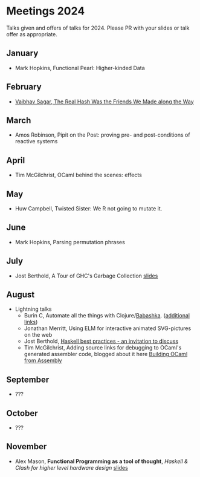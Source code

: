 # Meetings 2024

Talks given and offers of talks for 2024. Please PR with your slides or talk offer as appropriate.

## January
 - Mark Hopkins, Functional Pearl: Higher-kinded Data

## February
 - [Vaibhav Sagar, The Real Hash Was the Friends We Made along the Way](https://vaibhavsagar.com/presentations/minimal-perfect-hashing)

## March
 -  Amos Robinson, Pipit on the Post: proving pre- and post-conditions of reactive systems

## April
 - Tim McGilchrist, OCaml behind the scenes: effects

## May
 - Huw Campbell, Twisted Sister: We R not going to mutate it.

## June
 - Mark Hopkins, Parsing permutation phrases

## July
 - Jost Berthold, A Tour of GHC's Garbage Collection [slides](./FPSyd202407_GHCGarbageCollection.pdf)

## August
 - Lightning talks
   - Burin C, Automate all the things with Clojure/[Babashka](https://babashka.org/). ([additional links](./closure-links-20240828.md))
   - Jonathan Merritt, Using ELM for interactive animated SVG-pictures on the web
   - Jost Berthold, [Haskell best practices - an invitation to discuss](https://docs.google.com/presentation/d/1VfJ3E_NBv0NDFqDS_csqskSXmQ3paWJyPSNrWH6UWLg/edit#slide=id.g2836b6e9e84_0_114)
   - Tim McGilchrist, Adding source links for debugging to OCaml's generated assembler code, blogged about it here [Building OCaml from Assembly](https://lambdafoo.com/posts/2024-08-30-building-ocaml-from-assembly.html)

## September
 - ???

## October
 - ???

## November
 - Alex Mason, **Functional Programming as a tool of thought**, _Haskell & Clash for higher level hardware design_ [slides](./2024-11-27-Clash_Talk-Alex_Mason.pdf)
